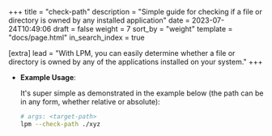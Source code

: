 +++
title = "check-path"
description = "Simple guide for checking if a file or directory is owned by any installed application"
date = 2023-07-24T10:49:06
draft = false
weight = 7
sort_by = "weight"
template = "docs/page.html"
in_search_index = true

[extra]
lead = "With LPM, you can easily determine whether a file or directory is owned by any of the applications installed on your system."
+++

- **Example Usage**:

    It's super simple as demonstrated in the example below (the path can be in any form, whether relative or absolute):

    ```sh
    # args: <target-path>
    lpm --check-path ./xyz
    ```